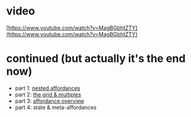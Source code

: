 # video

[https://www.youtube.com/watch?v=MagBGbhtZTY](https://www.youtube.com/watch?v=MagBGbhtZTY)

# continued (but actually it's the end now)

- part 1: [nested affordances](./study1.md)
- part 2: [the grid & multiples](./study2.md)
- part 3: [affordance overview](./study3.md)
- part 4: state & meta-affordances
